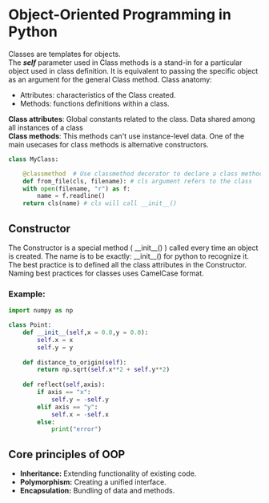 # Object-Oriented Programming in Python
Classes are templates for objects.
<br> The ***self*** parameter used in Class methods is a stand-in for a particular object used in class definition. It is equivalent to passing the specific object as an argument for the general Class method.
Class anatomy:
* Attributes: characteristics of the Class created.
* Methods: functions definitions within a class.

**Class attributes**: Global constants related to the class. Data shared among all instances of a class
<br>**Class methods**: This methods can't use instance-level data.
One of the main usecases for class methods is alternative constructors.
```python
class MyClass:

    @classmethod  # Use classmethod decorator to declare a class method
    def from_file(cls, filename): # cls argument refers to the class
    with open(filename, "r") as f:
        name = f.readline()
    return cls(name) # cls will call __init__()

```

## Constructor
The Constructor is a special method ( \_\_init\_\_() ) called every time an object is created. The name is to be exactly: \_\_init\_\_() for python to recognize it.
<br> The best practice is to defined all the class attributes in the Constructor.
<br> Naming best practices for classes uses CamelCase format.

### Example:
```python
import numpy as np

class Point:
    def __init__(self,x = 0.0,y = 0.0):
        self.x = x
        self.y = y
    
    def distance_to_origin(self):
        return np.sqrt(self.x**2 + self.y**2)
    
    def reflect(self,axis):
        if axis == "x":
            self.y = -self.y
        elif axis == "y":
            self.x = -self.x
        else:
            print("error")
```

## Core principles of OOP
* **Inheritance:** Extending functionality of existing code.
* **Polymorphism:** Creating a unified interface.
* **Encapsulation:** Bundling of data and methods.